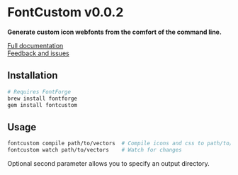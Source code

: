 FontCustom v0.0.2
==========

**Generate custom icon webfonts from the comfort of the command line.**

[Full documentation](http://endtwist.github.com/fontcustom/)<br/>
[Feedback and issues](https://github.com/endtwist/fontcustom/issues)


Installation
------------

```sh
# Requires FontForge
brew install fontforge
gem install fontcustom
```


Usage
-----

```sh
fontcustom compile path/to/vectors  # Compile icons and css to path/to/fontcustom/*
fontcustom watch path/to/vectors    # Watch for changes
```

Optional second parameter allows you to specify an output directory.
